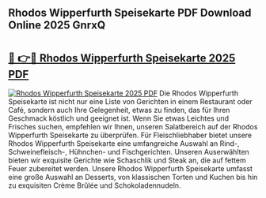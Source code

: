 ## Rhodos Wipperfurth Speisekarte PDF Download Online 2025 GnrxQ

# <h2><a href="http://gccld4n.nevu.top/?p=Rhodos+Wipperfurth+Speisekarte">🔗 👉🔴 Rhodos Wipperfurth Speisekarte 2025 PDF</a></h2>

[![Rhodos Wipperfurth Speisekarte 2025 PDF](https://i.imgur.com/dBaPXMq.png)](http://gccld4n.nevu.top/?p=Rhodos+Wipperfurth+Speisekarte)
Die Rhodos Wipperfurth Speisekarte ist nicht nur eine Liste von Gerichten in einem Restaurant oder Café, sondern auch Ihre Gelegenheit, etwas zu finden, das für Ihren Geschmack köstlich und geeignet ist. Wenn Sie etwas Leichtes und Frisches suchen, empfehlen wir Ihnen, unseren Salatbereich auf der Rhodos Wipperfurth Speisekarte zu überprüfen. Für Fleischliebhaber bietet unsere Rhodos Wipperfurth Speisekarte eine umfangreiche Auswahl an Rind-, Schweinefleisch-, Hühnchen- und Fischgerichten. Unseren Auserwählten bieten wir exquisite Gerichte wie Schaschlik und Steak an, die auf fettem Feuer zubereitet werden. Unsere Rhodos Wipperfurth Speisekarte umfasst eine große Auswahl an Desserts, von klassischen Torten und Kuchen bis hin zu exquisiten Crème Brûlée und Schokoladennudeln.
